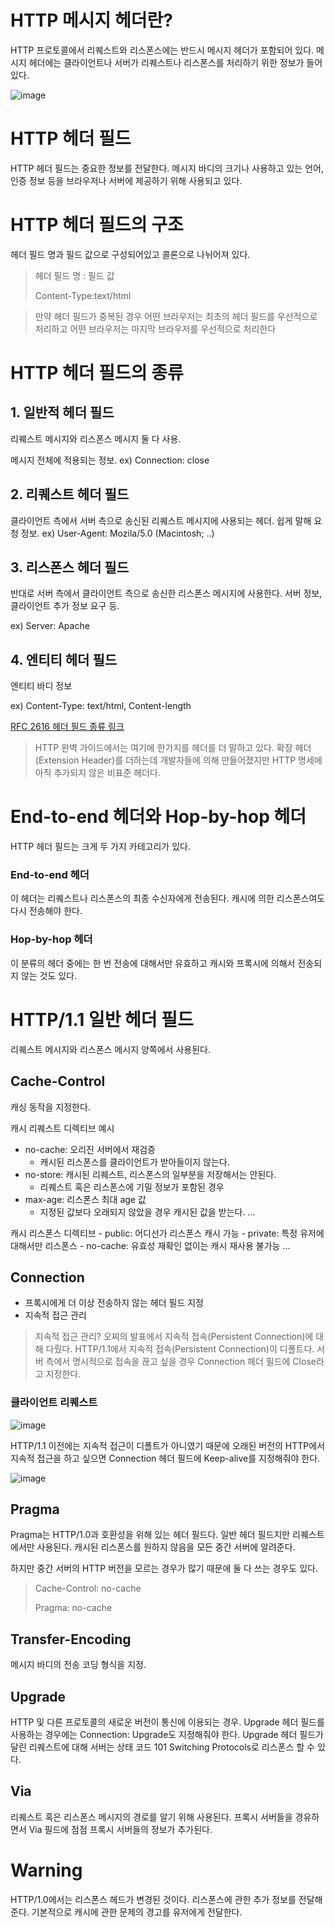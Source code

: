 # HTTP 메시지 헤더란?
HTTP 프로토콜에서 리퀘스트와 리스폰스에는 반드시 메시지 헤더가 포함되어 있다. 메시지 헤더에는 클라이언트나 서버가 리퀘스트나 리스폰스를 처리하기 위한 정보가 들어 있다.

![image](https://user-images.githubusercontent.com/46641538/166202450-3c43d8c6-fe75-4b6f-a560-cfabb5358a7c.png)


# HTTP 헤더 필드
HTTP 헤더 필드는 중요한 정보를 전달한다. 메시지 바디의 크기나 사용하고 있는 언어, 인증 정보 등을 브라우저나 서버에 제공하기 위해 사용되고 있다.

# HTTP 헤더 필드의 구조
헤더 필드 명과 필드 값으로 구성되어있고 콜론으로 나뉘어져 있다.

>헤더 필드 명 : 필드 값
> 
>Content-Type:text/html


>만약 헤더 필드가 중복된 경우 어떤 브라우저는 최초의 헤더 필드를 우선적으로 처리하고 어떤 브라우저는 마지막 브라우저를 우선적으로 처리한다
> 
> 
 
# HTTP 헤더 필드의 종류
## 1. 일반적 헤더 필드
리퀘스트 메시지와 리스폰스 메시지 둘 다 사용.

메시지 전체에 적용되는 정보. ex) Connection: close

## 2. 리퀘스트 헤더 필드
클라이언트 측에서 서버 측으로 송신된 리퀘스트 메시지에 사용되는 헤더. 
쉽게 말해 요청 정보. ex) User-Agent: Mozila/5.0 (Macintosh; ..)

## 3. 리스폰스 헤더 필드
반대로 서버 측에서 클라이언트 측으로 송신한 리스폰스 메시지에 사용한다. 서버 정보, 클라이언트 추가 정보 요구 등.

ex) Server: Apache

## 4. 엔티티 헤더 필드
엔티티 바디 정보

ex) Content-Type: text/html, Content-length

[RFC 2616 헤더 필드 종류 링크](https://datatracker.ietf.org/doc/html/rfc2616#section-14.1)

>HTTP 완벽 가이드에서는 여기에 한가지를 헤더를 더 말하고 있다. 확장 헤더(Extension Header)를 더하는데 개발자들에 의해 만들어졌지만 HTTP 명세에 아직 추가되지 않은 비표준 헤더다.

# End-to-end 헤더와 Hop-by-hop 헤더
HTTP 헤더 필드는 크게 두 가지 카테고리가 있다.

### End-to-end 헤더
이 헤더는 리퀘스트나 리스폰스의 최종 수신자에게 전송된다. 캐시에 의한 리스폰스여도 다시 전송해야 한다.

### Hop-by-hop 헤더
이 분류의 헤더 중에는 한 번 전송에 대해서만 유효하고 캐시와 프록시에 의해서 전송되지 않는 것도 있다.

# HTTP/1.1 일반 헤더 필드
리퀘스트 메시지와 리스폰스 메시지 양쪽에서 사용된다.

##  Cache-Control
캐싱 동작을 지정한다.

캐시 리퀘스트 디렉티브 예시

- no-cache: 오리진 서버에서 재검증
    - 캐시된 리스폰스를 클라이언트가 받아들이지 않는다.
- no-store: 캐시된 리퀘스트, 리스폰스의 일부분을 저장해서는 안된다.
    - 리퀘스트 혹은 리스폰스에 기밀 정보가 포함된 경우
- max-age: 리스폰스 최대 age 값
    - 지정된 값보다 오래되지 않았을 경우 캐시된 값을 받는다.
...
      
캐시 리스폰스 디렉티브
    - public: 어디선가 리스폰스 캐시 가능
    - private: 특정 유저에 대해서만 리스폰스
    - no-cache: 유효성 재확인 없이는 캐시 재사용 불가능
...

## Connection
- 프록시에게 더 이상 전송하지 않는 헤더 필드 지정
- 지속적 접근 관리

> 지속적 접근 관리?
오찌의 발표에서 지속적 접속(Persistent Connection)에 대해 다뤘다. HTTP/1.1에서 지속적 접속(Persistent Connection)이 디폴트다. 서버 측에서 명시적으로 접속을 끊고 싶을 경우 Connection 헤더 필드에 Close라고 지정한다.


### 클라이언트 리퀘스트
![image](https://user-images.githubusercontent.com/46641538/166202506-4bea1c4c-9607-481a-8c36-178b7e7771e8.png)

HTTP/1.1 이전에는 지속적 접근이 디폴트가 아니였기 때문에 오래된 버전의 HTTP에서 지속적 접근을 하고 싶으면 Connection 헤더 필드에 Keep-alive를 지정해줘야 한다.

![image](https://user-images.githubusercontent.com/46641538/166202520-ce4de462-2fba-4a92-bd7c-1b24dd23b8ea.png)

## Pragma
Pragma는 HTTP/1.0과 호환성을 위해 있는 헤더 필드다. 일반 헤더 필드지만 리퀘스트에서만 사용된다. 캐시된 리스폰스를 원하지 않음을 모든 중간 서버에 알려준다.

하지만 중간 서버의 HTTP 버전을 모르는 경우가 많기 때문에 둘 다 쓰는 경우도 있다.

>Cache-Control: no-cache
>
>Pragma: no-cache
 
## Transfer-Encoding
메시지 바디의 전송 코딩 형식을 지정.

## Upgrade
HTTP 및 다른 프로토콜의 새로운 버전이 통신에 이용되는 경우. Upgrade 헤더 필드를 사용하는 경우에는 Connection: Upgrade도 지정해줘야 한다. Upgrade 헤더 필드가 달린 리퀘스트에 대해 서버는 상태 코드 101 Switching Protocols로 리스폰스 할 수 있다.

## Via
리퀘스트 혹은 리스폰스 메시지의 경로를 알기 위해 사용된다.
프록시 서버들을 경유하면서 Via 필드에 점점 프록시 서버들의 정보가 추가된다.

# Warning
HTTP/1.0에서는 리스폰스 헤드가 변경된 것이다. 리스폰스에 관한 추가 정보를 전달해준다. 기본적으로 캐시에 관한 문제의 경고를 유저에게 전달한다.
